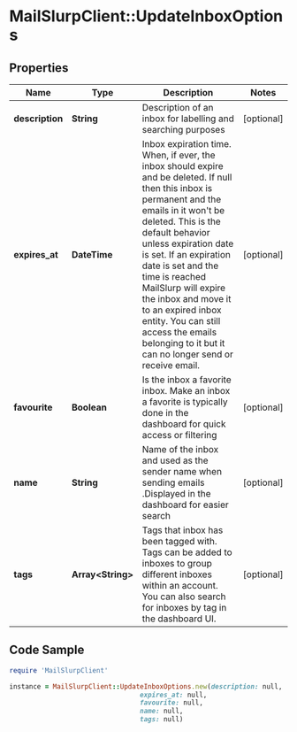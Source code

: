 # MailSlurpClient::UpdateInboxOptions

## Properties

Name | Type | Description | Notes
------------ | ------------- | ------------- | -------------
**description** | **String** | Description of an inbox for labelling and searching purposes | [optional] 
**expires_at** | **DateTime** | Inbox expiration time. When, if ever, the inbox should expire and be deleted. If null then this inbox is permanent and the emails in it won&#39;t be deleted. This is the default behavior unless expiration date is set. If an expiration date is set and the time is reached MailSlurp will expire the inbox and move it to an expired inbox entity. You can still access the emails belonging to it but it can no longer send or receive email. | [optional] 
**favourite** | **Boolean** | Is the inbox a favorite inbox. Make an inbox a favorite is typically done in the dashboard for quick access or filtering | [optional] 
**name** | **String** | Name of the inbox and used as the sender name when sending emails .Displayed in the dashboard for easier search | [optional] 
**tags** | **Array&lt;String&gt;** | Tags that inbox has been tagged with. Tags can be added to inboxes to group different inboxes within an account. You can also search for inboxes by tag in the dashboard UI. | [optional] 

## Code Sample

```ruby
require 'MailSlurpClient'

instance = MailSlurpClient::UpdateInboxOptions.new(description: null,
                                 expires_at: null,
                                 favourite: null,
                                 name: null,
                                 tags: null)
```


